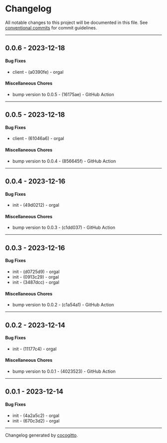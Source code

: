# Changelog
All notable changes to this project will be documented in this file. See [conventional commits](https://www.conventionalcommits.org/) for commit guidelines.

- - -
## 0.0.6 - 2023-12-18
#### Bug Fixes
- client - (a0390fe) - orgal
#### Miscellaneous Chores
- bump version to 0.0.5 - (16175ae) - GitHub Action
- - -

## 0.0.5 - 2023-12-18
#### Bug Fixes
- client - (61046a6) - orgal
#### Miscellaneous Chores
- bump version to 0.0.4 - (856645f) - GitHub Action
- - -

## 0.0.4 - 2023-12-16
#### Bug Fixes
- init - (49d0212) - orgal
#### Miscellaneous Chores
- bump version to 0.0.3 - (c1dd037) - GitHub Action
- - -

## 0.0.3 - 2023-12-16
#### Bug Fixes
- init - (d0725d9) - orgal
- init - (0913c29) - orgal
- init - (3487dcc) - orgal
#### Miscellaneous Chores
- bump version to 0.0.2 - (c1a54a1) - GitHub Action
- - -

## 0.0.2 - 2023-12-14
#### Bug Fixes
- init - (11177c4) - orgal
#### Miscellaneous Chores
- bump version to 0.0.1 - (4023523) - GitHub Action
- - -

## 0.0.1 - 2023-12-14
#### Bug Fixes
- init - (4a2a5c2) - orgal
- init - (670c3d2) - orgal
- - -

Changelog generated by [cocogitto](https://github.com/cocogitto/cocogitto).